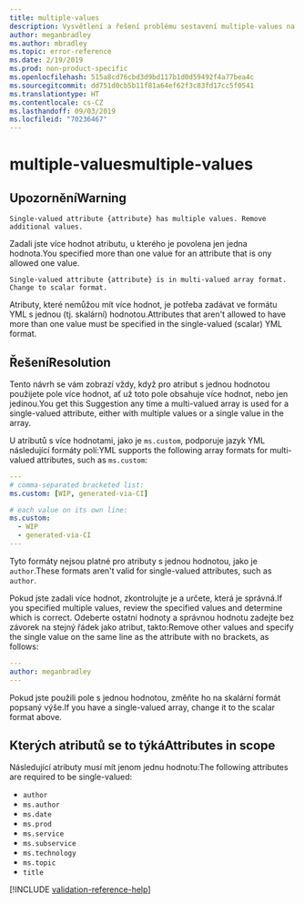 ```yaml
---
title: multiple-values
description: Vysvětlení a řešení problému sestavení multiple-values na webu Docs
author: meganbradley
ms.author: mbradley
ms.topic: error-reference
ms.date: 2/19/2019
ms.prod: non-product-specific
ms.openlocfilehash: 515a8cd76cbd3d9bd117b1d0d59492f4a77bea4c
ms.sourcegitcommit: dd751d0cb5b11f81a64ef62f3c83fd17cc5f0541
ms.translationtype: HT
ms.contentlocale: cs-CZ
ms.lasthandoff: 09/03/2019
ms.locfileid: "70236467"
---
```

# <a name="multiple-values"></a><span data-ttu-id="b168e-103">multiple-values</span><span class="sxs-lookup"><span data-stu-id="b168e-103">multiple-values</span></span>

## <a name="warning"></a><span data-ttu-id="b168e-104">Upozornění</span><span class="sxs-lookup"><span data-stu-id="b168e-104">Warning</span></span>

`Single-valued attribute {attribute} has multiple values. Remove additional values.`

<span data-ttu-id="b168e-105">Zadali jste více hodnot atributu, u kterého je povolena jen jedna hodnota.</span><span class="sxs-lookup"><span data-stu-id="b168e-105">You specified more than one value for an attribute that is ony allowed one value.</span></span>

`Single-valued attribute {attribute} is in multi-valued array format. Change to scalar format.`

<span data-ttu-id="b168e-106">Atributy, které nemůžou mít více hodnot, je potřeba zadávat ve formátu YML s jednou (tj. skalární) hodnotou.</span><span class="sxs-lookup"><span data-stu-id="b168e-106">Attributes that aren't allowed to have more than one value must be specified in the single-valued (scalar) YML format.</span></span>

## <a name="resolution"></a><span data-ttu-id="b168e-107">Řešení</span><span class="sxs-lookup"><span data-stu-id="b168e-107">Resolution</span></span>

<span data-ttu-id="b168e-108">Tento návrh se vám zobrazí vždy, když pro atribut s jednou hodnotou použijete pole více hodnot, ať už toto pole obsahuje více hodnot, nebo jen jedinou.</span><span class="sxs-lookup"><span data-stu-id="b168e-108">You get this Suggestion any time a multi-valued array is used for a single-valued attribute, either with multiple values or a single value in the array.</span></span>

<span data-ttu-id="b168e-109">U atributů s více hodnotami, jako je `ms.custom`, podporuje jazyk YML následující formáty polí:</span><span class="sxs-lookup"><span data-stu-id="b168e-109">YML supports the following array formats for multi-valued attributes, such as `ms.custom`:</span></span>

```yml
---
# comma-separated bracketed list:
ms.custom: [WIP, generated-via-CI]

# each value on its own line:
ms.custom:
  - WIP
  - generated-via-CI
---
```

<span data-ttu-id="b168e-110">Tyto formáty nejsou platné pro atributy s jednou hodnotou, jako je `author`.</span><span class="sxs-lookup"><span data-stu-id="b168e-110">These formats aren't valid for single-valued attributes, such as `author`.</span></span>

<span data-ttu-id="b168e-111">Pokud jste zadali více hodnot, zkontrolujte je a určete, která je správná.</span><span class="sxs-lookup"><span data-stu-id="b168e-111">If you specified multiple values, review the specified values and determine which is correct.</span></span> <span data-ttu-id="b168e-112">Odeberte ostatní hodnoty a správnou hodnotu zadejte bez závorek na stejný řádek jako atribut, takto:</span><span class="sxs-lookup"><span data-stu-id="b168e-112">Remove other values and specify the single value on the same line as the attribute with no brackets, as follows:</span></span>

```yml
---
author: meganbradley
---
```

<span data-ttu-id="b168e-113">Pokud jste použili pole s jednou hodnotou, změňte ho na skalární formát popsaný výše.</span><span class="sxs-lookup"><span data-stu-id="b168e-113">If you have a single-valued array, change it to the scalar format above.</span></span>

## <a name="attributes-in-scope"></a><span data-ttu-id="b168e-114">Kterých atributů se to týká</span><span class="sxs-lookup"><span data-stu-id="b168e-114">Attributes in scope</span></span>

<span data-ttu-id="b168e-115">Následující atributy musí mít jenom jednu hodnotu:</span><span class="sxs-lookup"><span data-stu-id="b168e-115">The following attributes are required to be single-valued:</span></span>

- `author`
- `ms.author`
- `ms.date`
- `ms.prod`
- `ms.service`
- `ms.subservice`
- `ms.technology`
- `ms.topic`
- `title`

<!--make sure to add this file to your includes folder and verify the path-->
[!INCLUDE [validation-reference-help](includes/validation-reference-help.md)]
